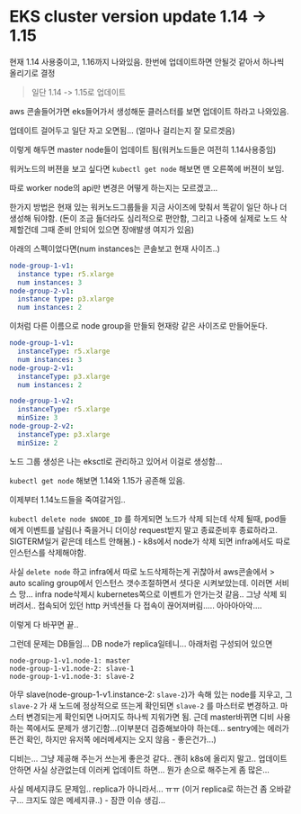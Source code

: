 # EKS cluster version update 1.14 -> 1.15

현재 1.14 사용중이고, 1.16까지 나와있음.  한번에 업데이트하면 안될것 같아서 하나씩 올리기로 결정

> 일단 1.14 -> 1.15로 업데이트



aws 콘솔들어가면 eks들어가서 생성해둔 클러스터를 보면 업데이트 하라고 나와있음.

업데이트 걸어두고 일단 자고 오면됨... (얼마나 걸리는지 잘 모르겟음)

이렇게 해두면 master node들이 업데이트 됨(워커노드들은 여전히 1.14사용중임)

워커노드의 버젼을 보고 싶다면 `kubectl get node` 해보면 맨 오른쪽에 버젼이 보임.



따로 worker node의 api만 변경은 어떻게 하는지는 모르겠고...

한가지 방법은 현재 있는 워커노드그룹들을 지금 사이즈에 맞춰서 똑같이 일단 하나 더 생성해 둬야함. (돈이 조금 들더라도 심리적으로 편안함, 그리고 나중에 실제로 노드 삭제할건데 그때 준비 안되어 있으면 장애발생 여지가 있음)

아래의 스펙이었다면(num instances는 콘솔보고 현재 사이즈..)

```yaml
node-group-1-v1:
  instance type: r5.xlarge
  num instances: 3
node-group-2-v1:
  instance type: p3.xlarge
  num instances: 2
```



이처럼 다른 이름으로 node group을 만들되 현재랑 같은 사이즈로 만들어둔다.

```yaml
node-group-1-v1:
  instanceType: r5.xlarge
  num instances: 3
node-group-2-v1:
  instanceType: p3.xlarge
  num instances: 2

node-group-1-v2:
  instanceType: r5.xlarge
  minSize: 3
node-group-2-v2:
  instanceType: p3.xlarge
  minSize: 2
```

노드 그룹 생성은 나는 eksctl로 관리하고 있어서 이걸로 생성함...



`kubectl get node` 해보면 1.14와 1.15가 공존해 있음.

이제부터 1.14노드들을 죽여갈거임..

`kubectl delete node $NODE_ID` 를 하게되면 노드가 삭제 되는데 삭제 될때, pod들에게 이벤트를 날림(나 죽을거니 더이상 request받지 말고 종료준비후 종료하라고. SIGTERM일거 같은데 테스트 안해봄.) - k8s에서 node가 삭제 되면 infra에서도 따로 인스턴스를 삭제해야함.

사실 `delete node` 하고 infra에서 따로 노드삭제하는게 귀찮아서 aws콘솔에서 > auto scaling group에서 인스턴스 갯수조절하면서 셧다운 시켜보았는데. 이러면 서비스 망... infra node삭제시 kubernetes쪽으로 이벤트가 안가는것 같음.. 그냥 삭제 되버려서.. 접속되어 있던 http 커넥션들 다 접속이 끊어져버림..... 아아아아악....



이렇게 다 바꾸면 끝..

그런데 문제는 DB들임... DB node가 replica일테니... 아래처럼 구성되어 있으면

```
node-group-1-v1.node-1: master
node-group-1-v1.node-2: slave-1
node-group-1-v1.node-3: slave-2
```

아무 slave(node-group-1-v1.instance-2: `slave-2`)가 속해 있는 node를 지우고, 그 `slave-2` 가 새 노드에 정상적으로 뜨는게 확인되면 `slave-2` 를 마스터로 변경하고. 마스터 변경되는게 확인되면 나머지도 하나씩 지워가면 됨. 근데 master바뀌면 디비 사용하는 쪽에서도 문제가 생기긴함...(이부분더 검증해보아야 하는데... sentry에는 에러가 뜬건 확인, 하지만 유저쪽 에러메세지는 오지 않음 - 좋은건가...)



디비는... 그냥 제공해 주는거 쓰는게 좋은것 같다.. 괜히 k8s에 올리지 말고.. 업데이트 안하면 사실 상관없는데 이러케 업데이트 하면... 뭔가 손으로 해주는게 좀 많은...



사실 메세지큐도 문제임.. replica가 아니라서... ㅠㅠ (이거 replica로 하는건 좀 오바같구... 크지도 않은 메세지큐..) - 잠깐 이슈 생김...

